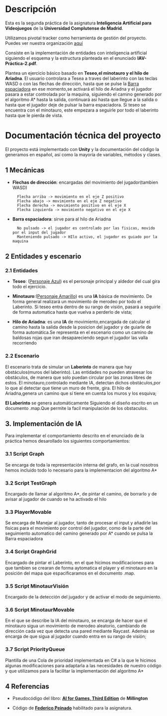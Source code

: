 # Descripción
Esta es la segunda práctica de la asignatura **Inteligencia Artificial para Videojuegos** de la **Universidad Complutense de Madrid**. 

Utilizamos pivotal tracker como herramienta de gestión del proyecto. Puedes ver nuestra organización [aquí](https://www.pivotaltracker.com/n/projects/2490634)

Consiste en la implementación de entidades con inteligencia artificial siguiendo el esquema y la estructura planteada en el enunciado **IAV-Práctica-2.pdf**.

Plantea un ejercicio básico basado en **Teseo,el minotauro y el hilo de Ariadna**. El usuario controlara a Tesea a traves del laberinto con las teclas WASD o con las flechas de dirección, hasta que se pulse la <u>Barra espaciadora</u> en ese momento,se activará el hilo de Ariadna y el jugador pasara a estar controlada por la maquina, siguiendo el camino generado por el algoritmo A* hasta la salida, continuará asi hasta que llegue a la salida o hasta que el jugador deje de pulsar la barra espaciadora.
Si teseo se encuentra con el minotauro, este empezara a seguirle por todo el laberinto hasta que le pierda de vista.

# Documentación técnica del proyecto

El proyecto está implementado con **Unity** y la documentación del código la generamos en español, así como la mayoría de variables, métodos y clases.

## 1 Mecánicas
- **Flechas de dirección**: encargadas del movimiento del jugador(tambien WASD)

        Flecha arriba -> movimiento en el eje Z positivo
        Flecha abajo -> movimiento en el eje Z negativo
        Flecha derecha -> movimiento positivo en el eje X
        Flecha izquierda -> movimiento negativo en el eje X

- **Barra espaciadora**: sirve para al hilo de Ariadna

        No pulsado -> el jugador es controlado por las fisicas, movido por el input del jugador
        Manteniendo pulsado -> HIlo activo, el jugador es guiado por la maquina

## 2 Entidades y escenario

### 2.1 Entidades
- **Teseo**: (<u>Personaje Azul</u>) es el personaje principal y aldedor del cual gira todo el ejercicio. 

- **Minotauro**:(<u>Personaje Amarillo</u>) es una **IA** básica de movimiento. De forma general realizará un movimiento de merodeo por todo el Laberinto. Si teseo entra dentro de su rango de visión, pasará a seguirle de forma automatica hasta que vuelva a perderlo de vista; 

- **Hilo de Ariadna**: es una **IA** de movimiento,encargada de calcular el camino hasta la salida desde la posicion del jugador y de guiarle de forma automática.Se representa en el escenario como un camino de baldosas rojas que iran desapareciendo segun el jugador las valla recorriendo


### 2.2 Escenario

El escenario trata de simular un **Laberinto** de manera que hay obstáculos(muros del laberinto). Las entidades no pueden atravesar los obstáculos, de manera que solo puedan circular por las zonas libres de estos. El minotauro,controlado mediante IA, detectan dichos obstáculos,por lo que al detectar que tiene un muro de frente, gira.
El hilo de Ariadna,genera un camino que sí tiene en cuenta los muros y los esquiva;

**El Laberinto** se genera automáticamente Siguiendo el diseño escrito en un documento .map.Que permite la facil manipulación de los obstaculos.

## 3. Implementación de **IA**

Para implementar el comportamiento descrito en el enunciado de la práctica hemos desarollado los siguientes comportamientos:

### 3.1 Script Graph
Se encarga de toda la representación interna del grafo, en la cual nosotros hemos incluido todo lo necesario para la implementacion del algoritmo A*

### 3.2 Script TestGraph
Encargado de llamar al algoritmo A*, de pintar el camino, de borrarlo y de avisar al jugador de cuando se ha activado el hilo


### 3.3 PlayerMovable
Se encarga de Manejar al jugador, tanto de procesar el input y añadirle las fisicas para el movimiento por control del jugador, como de la parte del seguimiento automatico del camino generado por A* cuando se pulsa la Barra espaciadora


### 3.4 Script GraphGrid
Encargado de pintar el Laberinto, en el que hicimos modificaciones para que tambien se crearan de forma aytomatica el player y el minotauro en la posición del mapa que espacificaramos en el documento .map. 

### 3.5 Script MinotaurVisión
Encargado de la detección del jugador y de activar el modo de seguimiento.

### 3.6 Script MinotaurMovable
En el que se describe la IA del minotauro, se encarga de hacer que el minotauro sigua un movimiento de merodeo aleatorio, cambiando de dirección cada vez que detecta una pared mediante Raycast. Además se encarga de que sigua al jugador cuando entra en su rango de visión;

### 3.7 Script PriorityQueue
Plantilla de una Cola de prioridad implementada en C# a la que le hicimos algunas modificaciones para adaptarla a las necesidades de nuestro código y que utilizamos para la facilitar la implementación del algoritmo A*


## 4 Referencias
- Pseudocódigo del libro: [**AI for Games, Third Edition**](https://ebookcentral.proquest.com/lib/universidadcomplutense-ebooks/detail.action?docID=5735527) de **Millington**

- Código de [**Federico Peinado**](https://github.com/federicopeinado) habilitado para la asignatura.
